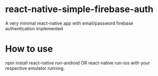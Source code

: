 # react-native-simple-firebase-auth
A very minimal react-native app with email/password firebase authentication implemented

# How to use
npm install
react-native run-android OR react-native run-ios with your respective emulator running.
